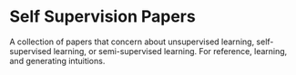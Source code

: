 # Self Supervision Papers
A collection of papers that concern about unsupervised learning, self-supervised learning, or semi-supervised learning. 
For reference, learning, and generating intuitions. 
